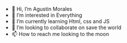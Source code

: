 - 👋 Hi, I’m Agustin Morales 
- 👀 I’m interested in Everything
- 🌱 I’m currently learning Html, css and JS
- 💞️ I’m looking to collaborate on save the world 
- 📫 How to reach me looking to the moon

<!---
l3on3l4/l3on3l4 is a ✨ special ✨ repository because its `README.md` (this file) appears on your GitHub profile.
You can click the Preview link to take a look at your changes.
--->
